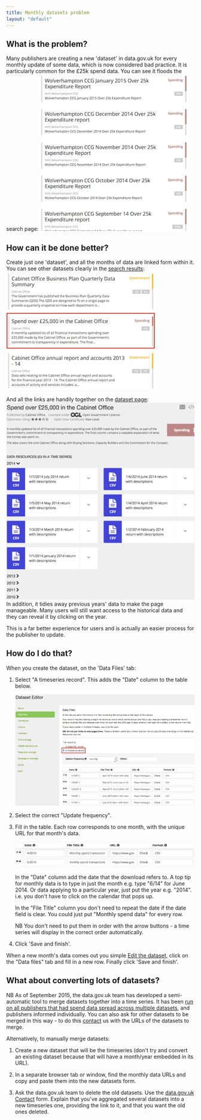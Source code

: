 ```yaml
---
title: Monthly datasets problem
layout: "default"
---
```


## What is the problem?

Many publishers are creating a new 'dataset' in data.gov.uk for every monthly update of some data, which is now considered bad practice. It is particularly common for the £25k spend data. You can see it floods the search page:
![monthly datasets search - problem](images/monthly_datasets_search_problem.png)

## How can it be done better?

Create just one 'dataset', and all the months of data are linked form within it. You can see other datasets clearly in the [search results](https://data.gov.uk/data/search?q=cabinet+office+spend):
![monthly datasets search - ok](images/monthly_datasets_search_ok.png)

And all the links are handily together on the [dataset page](https://data.gov.uk/dataset/financial-transactions-data-co):
![monthly dataset](images/monthly_datasets_dataset.png)
In addition, it tidies away previous years' data to make the page manageable. Many users will still want access to the historical data and they can reveal it by clicking on the year.

This is a far better experience for users and is actually an easier process for the publisher to update.

## How do I do that?

When you create the dataset, on the 'Data Files' tab:

1. Select "A timeseries record". This adds the "Date" column to the table below.

   ![monthly datasets in the form](images/monthly_datasets_form.png)

2. Select the correct "Update frequency".

3. Fill in the table. Each row corresponds to one month, with the unique URL for that month's data.

   ![form row example](images/monthly_datasets_form_row.png)

   In the "Date" column add the date that the download refers to. A top tip for monthly data is to type in just the month e.g. type "6/14" for June 2014. Or data applying to a particular year, just put the year e.g. "2014". i.e. you don't have to click on the calendar that pops up.

   In the "File Title" column you don't need to repeat the date if the date field is clear. You could just put "Monthly spend data" for every row.

   NB You don't need to put them in order with the arrow buttons - a time series will display in the correct order automatically.

4. Click 'Save and finish'.

When a new month's data comes out you simple [Edit the dataset](dataset_form.html#edit-a-dataset), click on the "Data files" tab and fill in a new row. Finally click 'Save and finish'.

## What about converting lots of datasets?

NB As of September 2015, the data.gov.uk team has developed a semi-automatic tool to merge datasets together into a time series. It has been [run on all publishers that had spend data spread across multiple datasets](https://data.gov.uk/blog/tidying-time-series-data), and publishers informed individually. You can also ask for other datasets to be merged in this way - to do this [contact](https://data.gov.uk/contact) us with the URLs of the datasets to merge.

Alternatively, to manually merge datasets:

1. Create a new dataset that will be the timeseries (don't try and convert an existing dataset because that will have a month/year embedded in its URL).

2. In a separate browser tab or window, find the monthly data URLs and copy and paste them into the new datasets form.

3. Ask the data.gov.uk team to delete the old datasets. Use the [data.gov.uk Contact](https://data.gov.uk/contact) form. Explain that you've aggregated several datasets into a new timeseries one, providing the link to it, and that you want the old ones deleted.
